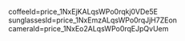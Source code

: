 coffeeId=price_1NxEjKALqsWPo0rqkj0VDe5E
sunglassesId=price_1NxEmzALqsWPo0rqJjH7ZEon
cameraId=price_1NxEo2ALqsWPo0rqEJpQvUem